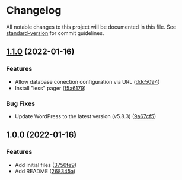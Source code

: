 # Changelog

All notable changes to this project will be documented in this file. See [standard-version](https://github.com/conventional-changelog/standard-version) for commit guidelines.

## [1.1.0](https://github.com/paulkre/wp-docker/compare/v1.0.0...v1.1.0) (2022-01-16)


### Features

* Allow database conection configuration via URL ([ddc5094](https://github.com/paulkre/wp-docker/commit/ddc5094c7aa72fd330439a0d173568ae05c533db))
* Install "less" pager ([f5a6179](https://github.com/paulkre/wp-docker/commit/f5a61794760061557d18384adb87e9936a9eb502))


### Bug Fixes

* Update WordPress to the latest version (v5.8.3) ([9a67cf5](https://github.com/paulkre/wp-docker/commit/9a67cf551f42abab3fca2029c22bee0a32c7819a))

## 1.0.0 (2022-01-16)


### Features

* Add initial files ([3756fe9](https://github.com/paulkre/wp-docker/commit/3756fe9fe764a117548bbd68dc49cb1047834882))
* Add README ([268345a](https://github.com/paulkre/wp-docker/commit/268345a464f0516a8b7393aa4457fb5e467410b7))
